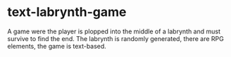 # text-labrynth-game
A game were the player is plopped into the middle of a labrynth and must survive to find the end. The labrynth is randomly generated, there are RPG elements, the game is text-based.
